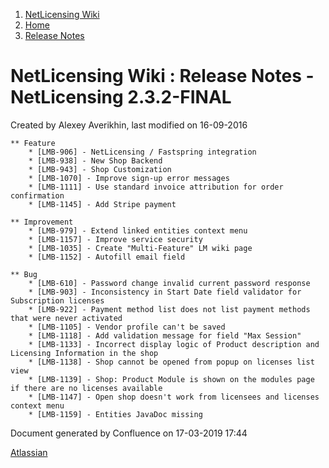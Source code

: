1.  [NetLicensing Wiki](index.html)
2.  [Home](Home_11010214.html)
3.  [Release Notes](Release-Notes_11010240.html)

<span id="title-text"> NetLicensing Wiki : Release Notes - NetLicensing 2.3.2-FINAL </span>
===========================================================================================

Created by <span class="author"> Alexey Averikhin</span>, last modified
on 16-09-2016

    ** Feature
        * [LMB-906] - NetLicensing / Fastspring integration
        * [LMB-938] - New Shop Backend
        * [LMB-943] - Shop Customization
        * [LMB-1070] - Improve sign-up error messages
        * [LMB-1111] - Use standard invoice attribution for order confirmation
        * [LMB-1145] - Add Stripe payment

    ** Improvement
        * [LMB-979] - Extend linked entities context menu
        * [LMB-1157] - Improve service security
        * [LMB-1035] - Create "Multi-Feature" LM wiki page
        * [LMB-1152] - Autofill email field

    ** Bug
        * [LMB-610] - Password change invalid current password response
        * [LMB-903] - Inconsistency in Start Date field validator for Subscription licenses
        * [LMB-922] - Payment method list does not list payment methods that were never activated
        * [LMB-1105] - Vendor profile can't be saved
        * [LMB-1118] - Add validation message for field "Max Session"
        * [LMB-1133] - Incorrect display logic of Product description and Licensing Information in the shop
        * [LMB-1138] - Shop cannot be opened from popup on licenses list view
        * [LMB-1139] - Shop: Product Module is shown on the modules page if there are no licenses available
        * [LMB-1147] - Open shop doesn't work from licensees and licenses context menu
        * [LMB-1159] - Entities JavaDoc missing

Document generated by Confluence on 17-03-2019 17:44

[Atlassian](http://www.atlassian.com/)
